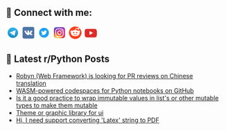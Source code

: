 ## 🔎 Connect with me:
[<img src="https://github.com/bullbesh/bullbesh/blob/main/images/Telegram.png" width="32" height="32" />](https://t.me/bullbesh)
[<img src="https://github.com/bullbesh/bullbesh/blob/main/images/VK.png" width="32" height="32" />](https://vk.com/bullbesh)
[<img src="https://github.com/bullbesh/bullbesh/blob/main/images/Twitter.png" width="32" height="32" />](https://twitter.com/bullbesh1)
[<img src="https://github.com/bullbesh/bullbesh/blob/main/images/Instagram.png" width="32" height="32" />](https://www.instagram.com/bullbesh)
[<img src="https://github.com/bullbesh/bullbesh/blob/main/images/Reddit.png" width="32" height="32" />](https://www.reddit.com/user/bullbesh)
[<img src="https://github.com/bullbesh/bullbesh/blob/main/images/YouTube.png" width="32" height="32" />](https://www.youtube.com/channel/UCtfjRs6uzgq5mfm8S06WTcg)

## 📕 Latest r/Python Posts
<!-- BLOG-POST-LIST:START -->
- [Robyn &lpar;Web Framework&rpar; is looking for PR reviews on Chinese translation](https://www.reddit.com/r/Python/comments/1i2ahv1/robyn_web_framework_is_looking_for_pr_reviews_on/)
- [WASM-powered codespaces for Python notebooks on GitHub](https://www.reddit.com/r/Python/comments/1i270co/wasmpowered_codespaces_for_python_notebooks_on/)
- [Is it a good practice to wrap immutable values in list&#39;s or other mutable types to make them mutable](https://www.reddit.com/r/Python/comments/1i25y78/is_it_a_good_practice_to_wrap_immutable_values_in/)
- [Theme or graphic library for ui](https://www.reddit.com/r/Python/comments/1i247ie/theme_or_graphic_library_for_ui/)
- [Hi, I need support converting &#39;Latex&#39; string to PDF](https://www.reddit.com/r/Python/comments/1i23yof/hi_i_need_support_converting_latex_string_to_pdf/)
<!-- BLOG-POST-LIST:END -->
